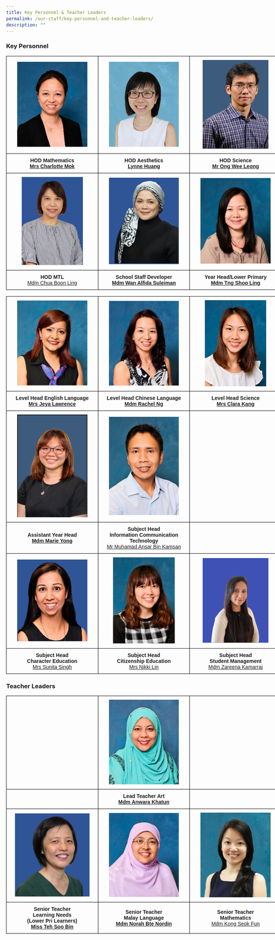 ```yaml
---
title: Key Personnel & Teacher Leaders
permalink: /our-staff/key-personnel-and-teacher-leaders/
description: ""
---
```

### Key Personnel

<style type="text/css">
.tg  {border-collapse:collapse;border-spacing:0;margin:0px auto;}
.tg td{border-color:black;border-style:solid;border-width:1px;font-family:Arial, sans-serif;font-size:14px;
  overflow:hidden;padding:10px 5px;word-break:normal;}
.tg th{border-color:black;border-style:solid;border-width:1px;font-family:Arial, sans-serif;font-size:14px;
  font-weight:normal;overflow:hidden;padding:10px 5px;word-break:normal;}
.tg .tg-wa1i{font-weight:bold;text-align:center;vertical-align:middle}
</style>
<table class="tg" style="undefined;table-layout: fixed; width: 750px">
<colgroup>
<col style="width: 250px">
<col style="width: 250px">
<col style="width: 250px">
</colgroup>
<tbody>
  <tr>
    <td class="tg-wa1i"><img src="/images/kp1.jpeg" 
     style="width:80%"></td>
    <td class="tg-wa1i"><img src="/images/kp2.jpeg" 
     style="width:80%"></td>
    <td class="tg-wa1i"><img src="/images/kp3.jpeg" 
     style="width:75%"></td>
  </tr>
  <tr>
    <td class="tg-wa1i">HOD Mathematics<br><a href="mailto:wee_jee_chen_charlotte@moe.edu.sg" target="_blank" rel="noopener noreferrer"><span style="text-decoration:underline">Mrs Charlotte Mok</span></a></td>
    <td class="tg-wa1i">HOD Aesthetics<br><a href="mailto:huang_yilan_lynne@moe.edu.sg" target="_blank" rel="noopener noreferrer">Lynne Huang</a></td>
    <td class="tg-wa1i">HOD Science<br><a href="mailto:ong_wee_leong@moe.edu.sg" target="_blank" rel="noopener noreferrer">Mr Ong Wee Leong</a></td>
  </tr>
  <tr>
    <td class="tg-wa1i"><img src="/images/kp4.jpeg" 
     style="width:70%"></td>
    <td class="tg-wa1i"><img src="/images/kp5.jpeg" 
     style="width:80%"></td>
    <td class="tg-wa1i"><img src="/images/kp6.jpeg" 
     style="width:80%"></td>
  </tr>
  <tr>
    <td class="tg-wa1i"><span style="font-style:normal">HOD MTL</span><br><a href="mailto:chua_boon_ling@moe.edu.sg" target="_blank" rel="noopener noreferrer"><span style="font-weight:400;font-style:normal;text-decoration:underline">Mdm Chua Boon Ling</span></a></td>
    <td class="tg-wa1i">School Staff Developer<br><a href="mailto:wan_alfida_suleiman@moe.edu.sg" target="_blank" rel="noopener noreferrer"><span style="text-decoration:underline">Mdm Wan Alfida Suleiman</span></a></td>
    <td class="tg-wa1i">Year Head/Lower Primary<br><a href="mailto:tng_shoo_ling@moe.edu.sg" target="_blank" rel="noopener noreferrer">Mdm Tng Shoo Ling</a></td>
  </tr>
</tbody>
</table>

<br>

<style type="text/css">
.tg  {border-collapse:collapse;border-spacing:0;margin:0px auto;}
.tg td{border-color:black;border-style:solid;border-width:1px;font-family:Arial, sans-serif;font-size:14px;
  overflow:hidden;padding:10px 5px;word-break:normal;}
.tg th{border-color:black;border-style:solid;border-width:1px;font-family:Arial, sans-serif;font-size:14px;
  font-weight:normal;overflow:hidden;padding:10px 5px;word-break:normal;}
.tg .tg-wa1i{font-weight:bold;text-align:center;vertical-align:middle}
</style>
<table class="tg" style="undefined;table-layout: fixed; width: 750px">
<colgroup>
<col style="width: 250px">
<col style="width: 250px">
<col style="width: 250px">
</colgroup>
<tbody>
  <tr>
    <td class="tg-wa1i"><img src="/images/kp7.jpeg" 
     style="width:80%"></td>
    <td class="tg-wa1i"><img src="/images/kp8.jpeg" 
     style="width:80%"></td>
    <td class="tg-wa1i"><img src="/images/kp9.jpeg" 
     style="width:70%"></td>
  </tr>
  <tr>
    <td class="tg-wa1i">Level Head  English Language<br><a href="mailto:kavitha_jeyamalar_segeran@moe.edu.sg" target="_blank" rel="noopener noreferrer"><span style="font-style:normal;text-decoration:underline">Mrs Jeya Lawrence</span></a></td>
    <td class="tg-wa1i">Level Head  Chinese Language<br><a href="mailto:ng_peng_woon_rachel@moe.edu.sg" target="_blank" rel="noopener noreferrer">Mdm Rachel Ng</a></td>
    <td class="tg-wa1i">Level Head Science<br><a href="mailto:ang_yan_qing_clara@moe.edu.sg" target="_blank" rel="noopener noreferrer">Mrs Clara Kan</a><a href="mailto:ang_yan_qing_clara@moe.edu.sg" target="_blank" rel="noopener noreferrer"><span style="text-decoration:underline">g</span></a></td>
  </tr>
  <tr>
    <td class="tg-wa1i"><img src="/images/kp10.jpeg" 
     style="width:80%"></td>
    <td class="tg-wa1i"><img src="/images/kp11.jpeg" 
     style="width:80%"></td>
    <td class="tg-wa1i"></td>
  </tr>
  <tr>
    <td class="tg-wa1i"><span style="font-style:normal">Assistant Year Head</span><br><a href="mailto:yong_linlin_marie@moe.edu.sg" target="_blank" rel="noopener noreferrer"><span style="text-decoration:underline">Mdm Marie Yong</span></a></td>
    <td class="tg-wa1i"><span style="font-style:normal">Subject Head </span><br><span style="font-style:normal">Information Communication Technology</span><br><a href="mailto:muhamad_ansar_kamsan@moe.edu.sg" target="_blank" rel="noopener noreferrer"><span style="font-weight:400;font-style:normal;text-decoration:underline">Mr Muhamad Ansar Bin Kamsan</span></a></td>
    <td class="tg-wa1i"></td>
  </tr>
  <tr>
    <td class="tg-wa1i"><img src="/images/kp12.jpeg" 
     style="width:80%"></td>
    <td class="tg-wa1i"><img src="/images/kp13.jpeg" 
     style="width:70%"></td>
    <td class="tg-wa1i"><img src="/images/kp14.png" 
     style="width:75%"></td>
  </tr>
  <tr>
    <td class="tg-wa1i"><span style="font-style:normal">Subject Head</span><br><span style="font-style:normal">Character Education</span><br><a href="http://sunita_singh@moe.edu.sg/" target="_blank" rel="noopener noreferrer"><span style="font-weight:400;font-style:normal;text-decoration:underline">Mrs Sunita Singh</span></a></td>
    <td class="tg-wa1i"><span style="font-style:normal">Subject Head </span><br><span style="font-style:normal">Citizenship Education</span><br><a href="mailto:yeo_yu_nian_nikki@moe.edu.sg" target="_blank" rel="noopener noreferrer"><span style="font-weight:400;font-style:normal;text-decoration:underline">Mrs Nikki Lin</span></a></td>
    <td class="tg-wa1i"><span style="font-style:normal">Subject Head</span><br><span style="font-style:normal">Student Management</span><br><a href="mailto:zareena_kamarraj@moe.edu.sg" target="_blank" rel="noopener noreferrer"><span style="font-weight:400;font-style:normal;text-decoration:underline">Mdm Zareena Kamarraj</span></a></td>
  </tr>
</tbody>
</table>

### Teacher Leaders

<style type="text/css">
.tg  {border-collapse:collapse;border-spacing:0;margin:0px auto;}
.tg td{border-color:black;border-style:solid;border-width:1px;font-family:Arial, sans-serif;font-size:14px;
  overflow:hidden;padding:10px 5px;word-break:normal;}
.tg th{border-color:black;border-style:solid;border-width:1px;font-family:Arial, sans-serif;font-size:14px;
  font-weight:normal;overflow:hidden;padding:10px 5px;word-break:normal;}
.tg .tg-wa1i{font-weight:bold;text-align:center;vertical-align:middle}
</style>
<table class="tg" style="undefined;table-layout: fixed; width: 750px">
<colgroup>
<col style="width: 250px">
<col style="width: 250px">
<col style="width: 250px">
</colgroup>
<tbody>
  <tr>
    <td class="tg-wa1i"></td>
    <td class="tg-wa1i"><img src="/images/tl1.jpeg" 
     style="width:80%"></td>
    <td class="tg-wa1i"></td>
  </tr>
  <tr>
    <td class="tg-wa1i"></td>
    <td class="tg-wa1i"><span style="font-weight:700;font-style:normal">Lead Teacher Art</span><br><a href="mailto:anwara_khatun_moklis_khan@moe.edu.sg" target="_blank" rel="noopener noreferrer">Mdm Anwara Khatun</a></td>
    <td class="tg-wa1i"></td>
  </tr>
  <tr>
     <td class="tg-wa1i"><img src="/images/tl2.jpeg" 
     style="width:85%"></td>
    <td class="tg-wa1i"><img src="/images/tl3.jpeg" 
     style="width:80%"></td>
    <td class="tg-wa1i"><img src="/images/tl4.jpeg" 
     style="width:80%"></td>
  </tr>
  <tr>
    <td class="tg-wa1i"><span style="font-style:normal">Senior Teacher</span><br>Learning Needs <br>(Lower Pri Learners)<br><a href="mailto:teh_soo_bin@moe.edu.sg" target="_blank" rel="noopener noreferrer"><span style="text-decoration:underline">Miss Teh Soo Bin</span></a></td>
    <td class="tg-wa1i">Senior Teacher<br>Malay Language<br><a href="mailto:norah_nordin@moe.edu.sg" target="_blank" rel="noopener noreferrer"><span style="text-decoration:underline">Mdm Norah Bte Nordin</span></a></td>
    <td class="tg-wa1i">Senior Teacher<br><span style="font-weight:700;font-style:normal">Mathematics</span><br><a href="mailto:kong_seok_fun@moe.edu.sg" target="_blank" rel="noopener noreferrer"><span style="font-weight:400;text-decoration:underline">Mdm Kong Seok Fun</span></a></td>
  </tr>
</tbody>
</table>